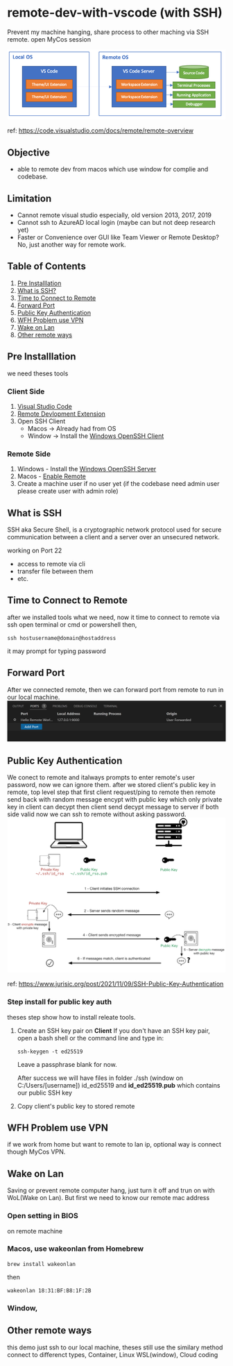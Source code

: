 # remote-dev-with-vscode (with SSH)
Prevent my machine hanging, share process to other maching via SSH remote.
open MyCos session

![image](./architecture.png)

ref: https://code.visualstudio.com/docs/remote/remote-overview

## Objective
  - able to remote dev from macos which use window for complie and codebase.

## Limitation
  - Cannot remote visual studio especially, old version 2013, 2017, 2019
  - Cannot ssh to AzureAD local login (maybe can but not deep research yet)
  - Faster or Convenience over GUI like Team Viewer or Remote Desktop? No, just another way for remote work.

## Table of Contents
1. [Pre Installlation](#pre-installlation)
2. [What is SSH?](#what-is-ssh)
3. [Time to Connect to Remote](#time-to-connect-to-remote)
4. [Forward Port](#forward-port)
5. [Public Key Authentication](#public-key-authentication)
6. [WFH Problem use VPN](#wfh-problem-use-vpn)
7. [Wake on Lan](#wake-on-lan)
8. [Other remote ways](#other-remote-ways)


## Pre Installlation
we need theses tools
### Client Side
1. [Visual Studio Code](https://code.visualstudio.com)
2. [Remote Devlopment Extension](https://marketplace.visualstudio.com/items?itemName=ms-vscode-remote.vscode-remote-extensionpack)
3. Open SSH Client
   - Macos -> Already had from OS
   - Window -> Install the [Windows OpenSSH Client](https://learn.microsoft.com/en-us/windows-server/administration/openssh/openssh_install_firstuse?tabs=gui)

### Remote Side
1. Windows - Install the [Windows OpenSSH Server](https://learn.microsoft.com/en-us/windows-server/administration/openssh/openssh_install_firstuse?tabs=gui)
2. Macos - [Enable Remote](https://support.apple.com/guide/mac-help/allow-a-remote-computer-to-access-your-mac-mchlp1066/mac)
3. Create a machine user if no user yet (if the codebase need admin user please create user with admin role)

## What is SSH
SSH aka Secure Shell, is a cryptographic network protocol used for secure communication between a client and a server over an unsecured network.

working on Port 22
- access to remote via cli
- transfer file between them
- etc.
  
## Time to Connect to Remote
after we installed tools what we need, now it time to connect to remote via ssh
open terminal or cmd or powershell then, 

```
ssh hostusername@domain@hostaddress
```
it may prompt for typing password

## Forward Port
After we connected remote, then we can forward port from remote to run in our local machine.
![image](./forward-port-ssh.png)


## Public Key Authentication
We conect to remote and italways prompts to enter remote's user password, now we can ignore them.
after we stored client's public key in remote, top level step that first client request/ping to remote then remote send back with random message encypt with public key which only private key in client can decypt
then client send decypt message to server if both side valid now we can ssh to remote without asking password.
![image](./SSH_Connection_explained.png)

ref: https://www.jurisic.org/post/2021/11/09/SSH-Public-Key-Authentication

### Step install for public key auth
theses step show how to install releate tools.
1. Create an SSH key pair on **Client**
   If you don't have an SSH key pair, open a bash shell or the command line and type in:
   ```
   ssh-keygen -t ed25519
   ```
   Leave a passphrase blank for now.
   
   After success we will have files in folder ./ssh (window on C:/Users/[username]) id_ed25519 and **id_ed25519.pub** which contains our public SSH key
2. Copy client's public key to stored remote

## WFH Problem use VPN
if we work from home but want to remote to lan ip, optional way is connect though MyCos VPN.

## Wake on Lan
Saving or prevent remote computer hang, just turn it off and trun on with WoL(Wake on Lan).
But first we need to know our remote mac address
### Open setting in BIOS
on remote machine

### Macos, use wakeonlan from Homebrew
  ```
  brew install wakeonlan
  ```
  then
  ```
  wakeonlan 18:31:BF:B8:1F:2B
  ```
### Window, 

## Other remote ways
this demo just ssh to our local machine, theses still use the similary method connect to differenct types, Container, Linux WSL(window), Cloud coding




